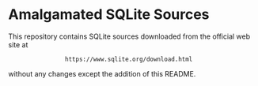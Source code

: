 Amalgamated SQLite Sources
==========================

This repository contains SQLite sources downloaded from the official web site at

                    https://www.sqlite.org/download.html

without any changes except the addition of this README.
